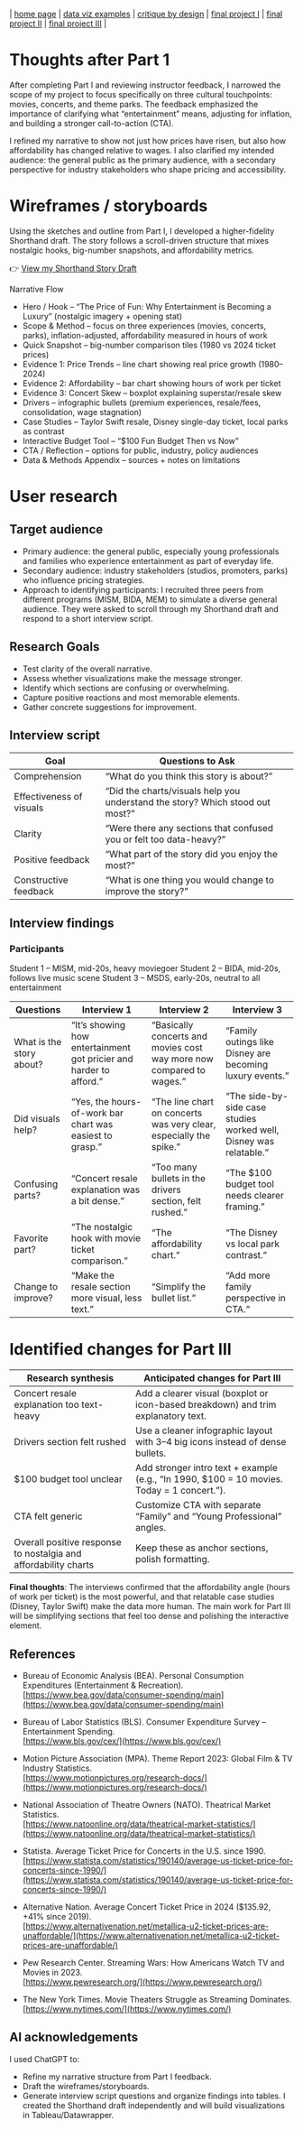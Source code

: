 | [home page](https://sachi1406.github.io/sachi-shah-portfolio/) | [data viz examples](dataviz-examples) | [critique by design](critique-by-design) | [final project I](final-project-part-one) | [final project II](final-project-part-two) | [final project III](final-project-part-three) |

# Thoughts after Part 1
After completing Part I and reviewing instructor feedback, I narrowed the scope of my project to focus specifically on three cultural touchpoints: movies, concerts, and theme parks. The feedback emphasized the importance of clarifying what “entertainment” means, adjusting for inflation, and building a stronger call-to-action (CTA).

I refined my narrative to show not just how prices have risen, but also how affordability has changed relative to wages. I also clarified my intended audience: the general public as the primary audience, with a secondary perspective for industry stakeholders who shape pricing and accessibility.

# Wireframes / storyboards
Using the sketches and outline from Part I, I developed a higher-fidelity Shorthand draft. The story follows a scroll-driven structure that mixes nostalgic hooks, big-number snapshots, and affordability metrics.

👉 [View my Shorthand Story Draft](https://preview.shorthand.com/uzlri1TM8BN2ehq0)

Narrative Flow

- Hero / Hook – “The Price of Fun: Why Entertainment is Becoming a Luxury” (nostalgic imagery + opening stat)
- Scope & Method – focus on three experiences (movies, concerts, parks), inflation-adjusted, affordability measured in hours of work
- Quick Snapshot – big-number comparison tiles (1980 vs 2024 ticket prices)
- Evidence 1: Price Trends – line chart showing real price growth (1980–2024)
- Evidence 2: Affordability – bar chart showing hours of work per ticket
- Evidence 3: Concert Skew – boxplot explaining superstar/resale skew
- Drivers – infographic bullets (premium experiences, resale/fees, consolidation, wage stagnation)
- Case Studies – Taylor Swift resale, Disney single-day ticket, local parks as contrast
- Interactive Budget Tool – “$100 Fun Budget Then vs Now”
- CTA / Reflection – options for public, industry, policy audiences
- Data & Methods Appendix – sources + notes on limitations

# User research 

## Target audience
- Primary audience: the general public, especially young professionals and families who experience entertainment as part of everyday life.
- Secondary audience: industry stakeholders (studios, promoters, parks) who influence pricing strategies.
- Approach to identifying participants: I recruited three peers from different programs (MISM, BIDA, MEM) to simulate a diverse general audience. They were asked to scroll through my Shorthand draft and respond to a short interview script.

## Research Goals
- Test clarity of the overall narrative.
- Assess whether visualizations make the message stronger.
- Identify which sections are confusing or overwhelming.
- Capture positive reactions and most memorable elements.
- Gather concrete suggestions for improvement.

## Interview script

| Goal | Questions to Ask |
|------|------------------|
| Comprehension     | “What do you think this story is about?”                 |
| Effectiveness of visuals     | “Did the charts/visuals help you understand the story? Which stood out most?”                 |
| Clarity     | “Were there any sections that confused you or felt too data-heavy?”                 |
| Positive feedback  |	“What part of the story did you enjoy the most?”   |
| Constructive feedback	 | “What is one thing you would change to improve the story?”   |


## Interview findings
### Participants
Student 1 – MISM, mid-20s, heavy moviegoer
Student 2 – BIDA, mid-20s, follows live music scene
Student 3 – MSDS, early-20s, neutral to all entertainment

| Questions               | Interview 1 | Interview 2 | Interview 3 |
|-------------------------|-------------|-------------|-------------|
| What is the story about? | “It’s showing how entertainment got pricier and harder to afford.” | “Basically concerts and movies cost way more now compared to wages.” | “Family outings like Disney are becoming luxury events.”           |
| Did visuals help?        | “Yes, the hours-of-work bar chart was easiest to grasp.”           | “The line chart on concerts was very clear, especially the spike.”   | “The side-by-side case studies worked well, Disney was relatable.” |
| Confusing parts?         | “Concert resale explanation was a bit dense.”                      | “Too many bullets in the drivers section, felt rushed.”              | “The $100 budget tool needs clearer framing.”                      |
| Favorite part?           | “The nostalgic hook with movie ticket comparison.”                 | “The affordability chart.”                                           | “The Disney vs local park contrast.”                               |
| Change to improve?       | “Make the resale section more visual, less text.”                  | “Simplify the bullet list.”                                          | “Add more family perspective in CTA.”                              |


# Identified changes for Part III

| Research synthesis                       | Anticipated changes for Part III                                                |
|------------------------------------------|---------------------------------------------------------------------------------|
| Concert resale explanation too text-heavy                       | Add a clearer visual (boxplot or icon-based breakdown) and trim explanatory text.          |
| Drivers section felt rushed                                     | Use a cleaner infographic layout with 3–4 big icons instead of dense bullets.              |
| $100 budget tool unclear                                        | Add stronger intro text + example (e.g., “In 1990, $100 = 10 movies. Today = 1 concert.”). |
| CTA felt generic                                                | Customize CTA with separate “Family” and “Young Professional” angles.                      |
| Overall positive response to nostalgia and affordability charts | Keep these as anchor sections, polish formatting.                                          |

<b>Final thoughts</b>: The interviews confirmed that the affordability angle (hours of work per ticket) is the most powerful, and that relatable case studies (Disney, Taylor Swift) make the data more human. The main work for Part III will be simplifying sections that feel too dense and polishing the interactive element.


## References
- Bureau of Economic Analysis (BEA). Personal Consumption Expenditures (Entertainment & Recreation).  
  [https://www.bea.gov/data/consumer-spending/main](https://www.bea.gov/data/consumer-spending/main)  

- Bureau of Labor Statistics (BLS). Consumer Expenditure Survey – Entertainment Spending.  
  [https://www.bls.gov/cex/](https://www.bls.gov/cex/)  

- Motion Picture Association (MPA). Theme Report 2023: Global Film & TV Industry Statistics.  
  [https://www.motionpictures.org/research-docs/](https://www.motionpictures.org/research-docs/)  

- National Association of Theatre Owners (NATO). Theatrical Market Statistics.  
  [https://www.natoonline.org/data/theatrical-market-statistics/](https://www.natoonline.org/data/theatrical-market-statistics/)  

- Statista. Average Ticket Price for Concerts in the U.S. since 1990.  
  [https://www.statista.com/statistics/190140/average-us-ticket-price-for-concerts-since-1990/](https://www.statista.com/statistics/190140/average-us-ticket-price-for-concerts-since-1990/)  

- Alternative Nation. Average Concert Ticket Price in 2024 ($135.92, +41% since 2019).  
  [https://www.alternativenation.net/metallica-u2-ticket-prices-are-unaffordable/](https://www.alternativenation.net/metallica-u2-ticket-prices-are-unaffordable/)  

- Pew Research Center. Streaming Wars: How Americans Watch TV and Movies in 2023.  
  [https://www.pewresearch.org/](https://www.pewresearch.org/)  

- The New York Times. Movie Theaters Struggle as Streaming Dominates.  
  [https://www.nytimes.com/](https://www.nytimes.com/)  

## AI acknowledgements
I used ChatGPT to:
- Refine my narrative structure from Part I feedback.
- Draft the wireframes/storyboards.
- Generate interview script questions and organize findings into tables.
I created the Shorthand draft independently and will build visualizations in Tableau/Datawrapper.

